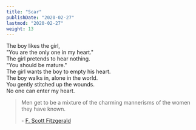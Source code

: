```yaml
---
title: "Scar"
publishDate: "2020-02-27"
lastmod: "2020-02-27"
weight: 13
---
```


The boy likes the girl,<br/>
"You are the only one in my heart."<br/>
The girl pretends to hear nothing.<br/>
"You should be mature."<br/>
The girl wants the boy to empty his heart.<br/>
The boy walks in, alone in the world.<br/>
You gently stitched up the wounds.<br/>
No one can enter my heart.<br/>

> Men get to be a mixture of the charming mannerisms of the women they have known.
>
> \- [F. Scott Fitzgerald](https://www.goodreads.com/quotes/63033-men-get-to-be-a-mixture-of-the-charming-mannerisms)
